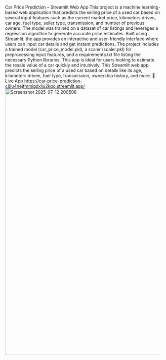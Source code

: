 Car Price Prediction – Streamlit Web App
This project is a machine learning-based web application that predicts the selling price of a used car based on several input features such as the current market price, kilometers driven, car age, fuel type, seller type, transmission, and number of previous owners. The model was trained on a dataset of car listings and leverages a regression algorithm to generate accurate price estimates. Built using Streamlit, the app provides an interactive and user-friendly interface where users can input car details and get instant predictions. The project includes a trained model (car_price_model.pkl), a scaler (scaler.pkl) for preprocessing input features, and a requirements.txt file listing the necessary Python libraries. This app is ideal for users looking to estimate the resale value of a car quickly and intuitively.
This Streamlit web app predicts the selling price of a used car based on details like its age, kilometers driven, fuel type, transmission, ownership history, and more.
🚀 Live App
https://car-price-prediction-c8iu4nejfmmigdxliu2kqo.streamlit.app/
<img width="1891" height="859" alt="Screenshot 2025-07-12 200508" src="https://github.com/user-attachments/assets/45e1e205-c315-4acd-ac8b-2b96187678d2" />
